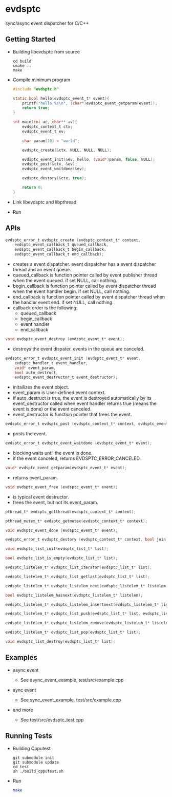 evdsptc
=======

sync/async event dispatcher for C/C++

## Getting Started

* Building libevdsptc from source

    ```shell
    cd build
    cmake ..
    make
    ```

* Compile minimum program

    ```c
    #include "evdsptc.h"
    
    static bool hello(evdsptc_event_t* event){
        printf("hello %s\n", (char*)evdsptc_event_getparam(event));
        return true;
    }
    
    int main(int ac, char** av){
        evdsptc_context_t ctx;
        evdsptc_event_t ev;
    
        char param[10] = "world";
    
        evdsptc_create(&ctx, NULL, NULL, NULL);
    
        evdsptc_event_init(&ev, hello, (void*)param, false, NULL);
        evdsptc_post(&ctx, &ev);
        evdsptc_event_waitdone(&ev);
    
        evdsptc_destory(&ctx, true);
    
        return 0;
    }
    
    ```

* Link libevdsptc and libpthread
* Run

## APIs


```c
evdsptc_error_t evdsptc_create (evdsptc_context_t* context,
    evdsptc_event_callback_t queued_callback,
    evdsptc_event_callback_t begin_callback,
    evdsptc_event_callback_t end_callback);
```

* creates a event dispatcher. event dispatcher has a event dispatcher thread and an event queue.
* queued_callback is function pointer called by event publisher thread when the event queued. if set NULL, call nothing.
* begin_callback is function pointer called by event dispatcher thread when the event handler begin. if set NULL, call nothing.
* end_callback is function pointer called by event dispatcher thread when the handler event end. if set NULL, call nothing.
* callback order is the following:
    * queued_callback
    * begin_callback
    * event handler
    * end_callback


```c
void evdsptc_event_destroy (evdsptc_event_t* event);
```

* destroys the event dispater. events in the queue are canceled. 


```c
evdsptc_error_t evdsptc_event_init (evdsptc_event_t* event,
    evdsptc_handler_t event_handler,
    void* event_param,
    bool auto_destruct,
    evdsptc_event_destructor_t event_destructor);
```

* initailizes the event object.
* event_param is User-defined event context.
* if auto_destruct is true, the event is destroyed automatically by its event_destructor called when event handler returns true (means the event is done) or the event canceled.
* event_destructor is function pointer that frees the event.  

```c
evdsptc_error_t evdsptc_post (evdsptc_context_t* context, evdsptc_event_t* event);
```
* posts the event.
```c
evdsptc_error_t evdsptc_event_waitdone (evdsptc_event_t* event);
```
* blocking waits until the event is done.
* if the event canceled, returns EVDSPTC_ERROR_CANCELED.
```c
void* evdsptc_event_getparam(evdsptc_event_t* event);
```
* returns event_param.
```c
void evdsptc_event_free (evdsptc_event_t* event);
```
* is typical event destructor.
* frees the event, but not its event_param.
```c
pthread_t* evdsptc_getthread(evdsptc_context_t* context);
```
```c
pthread_mutex_t* evdsptc_getmutex(evdsptc_context_t* context);
```
```c
void evdsptc_event_done (evdsptc_event_t* event);
```
```c
evdsptc_error_t evdsptc_destory (evdsptc_context_t* context, bool join);
```
```c
void evdsptc_list_init(evdsptc_list_t* list);
```
```c
bool evdsptc_list_is_empty(evdsptc_list_t* list);
```
```c
evdsptc_listelem_t* evdsptc_list_iterator(evdsptc_list_t* list);
```
```c
evdsptc_listelem_t* evdsptc_list_getlast(evdsptc_list_t* list);
```
```c
evdsptc_listelem_t* evdsptc_listelem_next(evdsptc_listelem_t* listelem);
```
```c
bool evdsptc_listelem_hasnext(evdsptc_listelem_t* listelem);
```
```c
evdsptc_listelem_t* evdsptc_listelem_insertnext(evdsptc_listelem_t* listelem, evdsptc_listelem_t* next);
```
```c
evdsptc_listelem_t* evdsptc_list_push(evdsptc_list_t* list, evdsptc_listelem_t* listelem);
```
```c
evdsptc_listelem_t* evdsptc_listelem_remove(evdsptc_listelem_t* listelem);
```
```c
evdsptc_listelem_t* evdsptc_list_pop(evdsptc_list_t* list);
```
```c
void evdsptc_list_destroy(evdsptc_list_t* list);
```

## Examples

* async event
    * See async_event_example, test/src/example.cpp 

* sync event
    * See sync_event_example, test/src/example.cpp 

* and more
    * See test/src/evdsptc_test.cpp

## Running Tests
* Building Cpputest
    ```shell
    git submodule init
    git submodule update
    cd test
    sh ./build_cpputest.sh
    ```

* Run
    ```sh
    make
    ```
